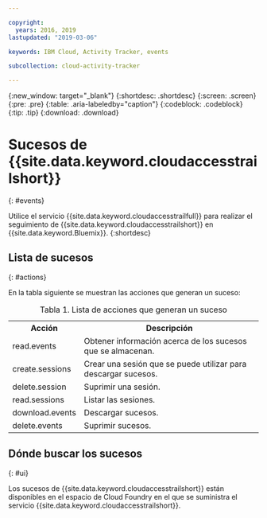 ```yaml
---

copyright:
  years: 2016, 2019
lastupdated: "2019-03-06"

keywords: IBM Cloud, Activity Tracker, events

subcollection: cloud-activity-tracker

---
```


{:new_window: target="_blank"}
{:shortdesc: .shortdesc}
{:screen: .screen}
{:pre: .pre}
{:table: .aria-labeledby="caption"}
{:codeblock: .codeblock}
{:tip: .tip}
{:download: .download}


# Sucesos de {{site.data.keyword.cloudaccesstrailshort}}
{: #events}

Utilice el servicio {{site.data.keyword.cloudaccesstrailfull}} para realizar el seguimiento de {{site.data.keyword.cloudaccesstrailshort}} en {{site.data.keyword.Bluemix}}. 
{:shortdesc}



## Lista de sucesos
{: #actions}

En la tabla siguiente se muestran las acciones que generan un suceso:

<table>
  <caption>Tabla 1. Lista de acciones que generan un suceso</caption>
  <tr>
    <th>Acción</th>
	  <th>Descripción</th>
  <tr>
  <tr>
    <td>read.events</td>
	  <td>Obtener información acerca de los sucesos que se almacenan.</td>
  </tr>
  <tr>
    <td>create.sessions</td>
	  <td>Crear una sesión que se puede utilizar para descargar sucesos.</td>
  </tr>
  <tr>
    <td>delete.session</td>
	  <td>Suprimir una sesión.</td>
  </tr>
  <tr>
    <td>read.sessions</td>
	  <td>Listar las sesiones.</td>
  </tr>
  <tr>
    <td>download.events</td>
	  <td>Descargar sucesos.</td>
  </tr>
  <tr>
    <td>delete.events</td>
	  <td>Suprimir sucesos.</td>
  </tr>
</table>


## Dónde buscar los sucesos
{: #ui}
 	
Los sucesos de {{site.data.keyword.cloudaccesstrailshort}} están disponibles en el espacio de Cloud Foundry en el que se suministra el servicio {{site.data.keyword.cloudaccesstrailshort}}.
